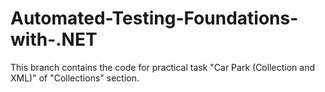 # Automated-Testing-Foundations-with-.NET

This branch contains the code for practical task "Car Park (Collection and XML)" of "Collections" section.
